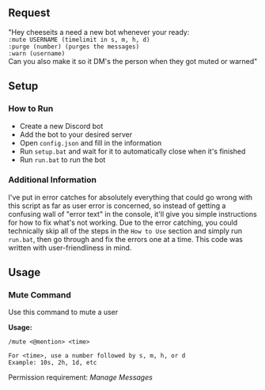 ## Request
"Hey cheeseits a need a new bot whenever your ready:  
`:mute USERNAME (timelimit in s, m, h, d)`  
`:purge (number) (purges the messages)`  
`:warn (username)`  
Can you also make it so it DM's the person when they got muted or warned"

## Setup

### How to Run
- Create a new Discord bot
- Add the bot to your desired server
- Open `config.json` and fill in the information
- Run `setup.bat` and wait for it to automatically close when it's finished
- Run `run.bat` to run the bot

### Additional Information
I've put in error catches for absolutely everything that could go wrong with this script as far as user error is concerned, so instead of getting a confusing wall of "error text" in the console, it'll give you simple instructions for how to fix what's not working. Due to the error catching, you could technically skip all of the steps in the `How to Use` section and simply run `run.bat`, then go through and fix the errors one at a time. This code was written with user-friendliness in mind.

## Usage

### Mute Command

Use this command to mute a user

**Usage:**
```
/mute <@mention> <time>

For <time>, use a number followed by s, m, h, or d
Example: 10s, 2h, 1d, etc
```
Permission requirement: _Manage Messages_